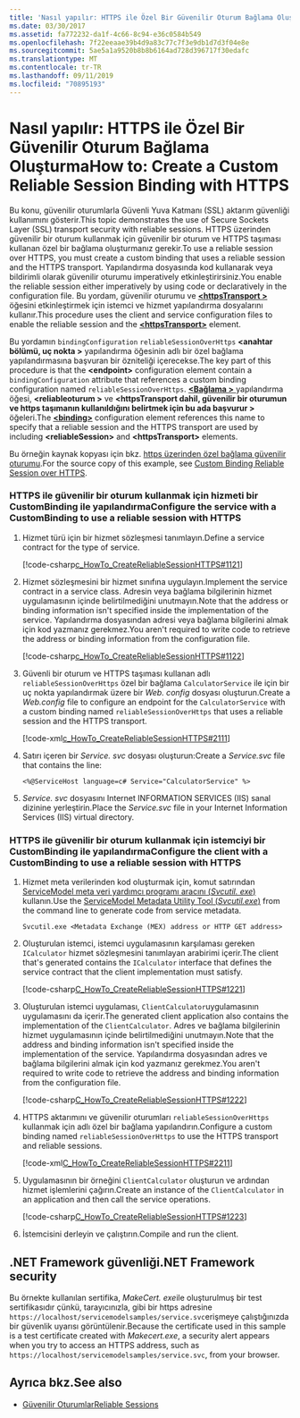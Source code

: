 ```yaml
---
title: 'Nasıl yapılır: HTTPS ile Özel Bir Güvenilir Oturum Bağlama Oluşturma'
ms.date: 03/30/2017
ms.assetid: fa772232-da1f-4c66-8c94-e36c0584b549
ms.openlocfilehash: 7f22eeaae39b4d9a83c77c7f3e9db1d7d3f04e8e
ms.sourcegitcommit: 5ae5a1a9520b8b8b6164ad728d396717f30edafc
ms.translationtype: MT
ms.contentlocale: tr-TR
ms.lasthandoff: 09/11/2019
ms.locfileid: "70895193"
---
```

# <a name="how-to-create-a-custom-reliable-session-binding-with-https"></a><span data-ttu-id="9953e-102">Nasıl yapılır: HTTPS ile Özel Bir Güvenilir Oturum Bağlama Oluşturma</span><span class="sxs-lookup"><span data-stu-id="9953e-102">How to: Create a Custom Reliable Session Binding with HTTPS</span></span>

<span data-ttu-id="9953e-103">Bu konu, güvenilir oturumlarla Güvenli Yuva Katmanı (SSL) aktarım güvenliği kullanımını gösterir.</span><span class="sxs-lookup"><span data-stu-id="9953e-103">This topic demonstrates the use of Secure Sockets Layer (SSL) transport security with reliable sessions.</span></span> <span data-ttu-id="9953e-104">HTTPS üzerinden güvenilir bir oturum kullanmak için güvenilir bir oturum ve HTTPS taşıması kullanan özel bir bağlama oluşturmanız gerekir.</span><span class="sxs-lookup"><span data-stu-id="9953e-104">To use a reliable session over HTTPS, you must create a custom binding that uses a reliable session and the HTTPS transport.</span></span> <span data-ttu-id="9953e-105">Yapılandırma dosyasında kod kullanarak veya bildirimli olarak güvenilir oturumu imperatively etkinleştirirsiniz.</span><span class="sxs-lookup"><span data-stu-id="9953e-105">You enable the reliable session either imperatively by using code or declaratively in the configuration file.</span></span> <span data-ttu-id="9953e-106">Bu yordam, güvenilir oturumu ve [ **\<httpsTransport >** ](../../../../docs/framework/configure-apps/file-schema/wcf/httpstransport.md) öğesini etkinleştirmek için istemci ve hizmet yapılandırma dosyalarını kullanır.</span><span class="sxs-lookup"><span data-stu-id="9953e-106">This procedure uses the client and service configuration files to enable the reliable session and the [**\<httpsTransport>**](../../../../docs/framework/configure-apps/file-schema/wcf/httpstransport.md) element.</span></span>

<span data-ttu-id="9953e-107">Bu yordamın `bindingConfiguration` `reliableSessionOverHttps`  **\<anahtar bölümü, uç nokta >** yapılandırma öğesinin adlı bir özel bağlama yapılandırmasına başvuran bir özniteliği içerecekse.</span><span class="sxs-lookup"><span data-stu-id="9953e-107">The key part of this procedure is that the **\<endpoint>** configuration element contain a `bindingConfiguration` attribute that references a custom binding configuration named `reliableSessionOverHttps`.</span></span> <span data-ttu-id="9953e-108">[ **\<Bağlama >** ](../../../../docs/framework/misc/binding.md) yapılandırma öğesi,  **\<reliableoturum >** ve **\<httpsTransport dahil, güvenilir bir oturumun ve https taşımanın kullanıldığını belirtmek için bu ada başvurur >** öğeleri.</span><span class="sxs-lookup"><span data-stu-id="9953e-108">The [**\<binding>**](../../../../docs/framework/misc/binding.md) configuration element references this name to specify that a reliable session and the HTTPS transport are used by including **\<reliableSession>** and **\<httpsTransport>** elements.</span></span>

<span data-ttu-id="9953e-109">Bu örneğin kaynak kopyası için bkz. [https üzerinden özel bağlama güvenilir oturumu](../../../../docs/framework/wcf/samples/custom-binding-reliable-session-over-https.md).</span><span class="sxs-lookup"><span data-stu-id="9953e-109">For the source copy of this example, see [Custom Binding Reliable Session over HTTPS](../../../../docs/framework/wcf/samples/custom-binding-reliable-session-over-https.md).</span></span>

### <a name="configure-the-service-with-a-custombinding-to-use-a-reliable-session-with-https"></a><span data-ttu-id="9953e-110">HTTPS ile güvenilir bir oturum kullanmak için hizmeti bir CustomBinding ile yapılandırma</span><span class="sxs-lookup"><span data-stu-id="9953e-110">Configure the service with a CustomBinding to use a reliable session with HTTPS</span></span>

1. <span data-ttu-id="9953e-111">Hizmet türü için bir hizmet sözleşmesi tanımlayın.</span><span class="sxs-lookup"><span data-stu-id="9953e-111">Define a service contract for the type of service.</span></span>

   [!code-csharp[c_HowTo_CreateReliableSessionHTTPS#1121](../../../../samples/snippets/csharp/VS_Snippets_CFX/c_howto_createreliablesessionhttps/cs/service.cs#1121)]

1. <span data-ttu-id="9953e-112">Hizmet sözleşmesini bir hizmet sınıfına uygulayın.</span><span class="sxs-lookup"><span data-stu-id="9953e-112">Implement the service contract in a service class.</span></span> <span data-ttu-id="9953e-113">Adresin veya bağlama bilgilerinin hizmet uygulamasının içinde belirtilmediğini unutmayın.</span><span class="sxs-lookup"><span data-stu-id="9953e-113">Note that the address or binding information isn't specified inside the implementation of the service.</span></span> <span data-ttu-id="9953e-114">Yapılandırma dosyasından adresi veya bağlama bilgilerini almak için kod yazmanız gerekmez.</span><span class="sxs-lookup"><span data-stu-id="9953e-114">You aren't required to write code to retrieve the address or binding information from the configuration file.</span></span>

   [!code-csharp[c_HowTo_CreateReliableSessionHTTPS#1122](../../../../samples/snippets/csharp/VS_Snippets_CFX/c_howto_createreliablesessionhttps/cs/service.cs#1122)]

1. <span data-ttu-id="9953e-115">Güvenli bir oturum ve HTTPS taşıması kullanan adlı `reliableSessionOverHttps` özel bir bağlama `CalculatorService` ile için bir uç nokta yapılandırmak üzere bir *Web. config* dosyası oluşturun.</span><span class="sxs-lookup"><span data-stu-id="9953e-115">Create a *Web.config* file to configure an endpoint for the `CalculatorService` with a custom binding named `reliableSessionOverHttps` that uses a reliable session and the HTTPS transport.</span></span>

   [!code-xml[c_HowTo_CreateReliableSessionHTTPS#2111](../../../../samples/snippets/csharp/VS_Snippets_CFX/c_howto_createreliablesessionhttps/common/web.config#2111)]

1. <span data-ttu-id="9953e-116">Satırı içeren bir *Service. svc* dosyası oluşturun:</span><span class="sxs-lookup"><span data-stu-id="9953e-116">Create a *Service.svc* file that contains the line:</span></span>

   `<%@ServiceHost language=c# Service="CalculatorService" %>`

1. <span data-ttu-id="9953e-117">*Service. svc* dosyasını Internet INFORMATION SERVICES (IIS) sanal dizinine yerleştirin.</span><span class="sxs-lookup"><span data-stu-id="9953e-117">Place the *Service.svc* file in your Internet Information Services (IIS) virtual directory.</span></span>

### <a name="configure-the-client-with-a-custombinding-to-use-a-reliable-session-with-https"></a><span data-ttu-id="9953e-118">HTTPS ile güvenilir bir oturum kullanmak için istemciyi bir CustomBinding ile yapılandırma</span><span class="sxs-lookup"><span data-stu-id="9953e-118">Configure the client with a CustomBinding to use a reliable session with HTTPS</span></span>

1. <span data-ttu-id="9953e-119">Hizmet meta verilerinden kod oluşturmak için, komut satırından [ServiceModel meta veri yardımcı programı aracını (*Svcutil. exe*)](../../../../docs/framework/wcf/servicemodel-metadata-utility-tool-svcutil-exe.md) kullanın.</span><span class="sxs-lookup"><span data-stu-id="9953e-119">Use the [ServiceModel Metadata Utility Tool (*Svcutil.exe*)](../../../../docs/framework/wcf/servicemodel-metadata-utility-tool-svcutil-exe.md) from the command line to generate code from service metadata.</span></span>

   ```console
   Svcutil.exe <Metadata Exchange (MEX) address or HTTP GET address>
   ```

1. <span data-ttu-id="9953e-120">Oluşturulan istemci, istemci uygulamasının karşılaması gereken `ICalculator` hizmet sözleşmesini tanımlayan arabirimi içerir.</span><span class="sxs-lookup"><span data-stu-id="9953e-120">The client that's generated contains the `ICalculator` interface that defines the service contract that the client implementation must satisfy.</span></span>

   [!code-csharp[C_HowTo_CreateReliableSessionHTTPS#1221](../../../../samples/snippets/csharp/VS_Snippets_CFX/c_howto_createreliablesessionhttps/cs/client.cs#1221)]

1. <span data-ttu-id="9953e-121">Oluşturulan istemci uygulaması, `ClientCalculator`uygulamasının uygulamasını da içerir.</span><span class="sxs-lookup"><span data-stu-id="9953e-121">The generated client application also contains the implementation of the `ClientCalculator`.</span></span> <span data-ttu-id="9953e-122">Adres ve bağlama bilgilerinin hizmet uygulamasının içinde belirtilmediğini unutmayın.</span><span class="sxs-lookup"><span data-stu-id="9953e-122">Note that the address and binding information isn't specified inside the implementation of the service.</span></span> <span data-ttu-id="9953e-123">Yapılandırma dosyasından adres ve bağlama bilgilerini almak için kod yazmanız gerekmez.</span><span class="sxs-lookup"><span data-stu-id="9953e-123">You aren't required to write code to retrieve the address and binding information from the configuration file.</span></span>

   [!code-csharp[C_HowTo_CreateReliableSessionHTTPS#1222](../../../../samples/snippets/csharp/VS_Snippets_CFX/c_howto_createreliablesessionhttps/cs/client.cs#1222)]

1. <span data-ttu-id="9953e-124">HTTPS aktarımını ve güvenilir oturumları `reliableSessionOverHttps` kullanmak için adlı özel bir bağlama yapılandırın.</span><span class="sxs-lookup"><span data-stu-id="9953e-124">Configure a custom binding named `reliableSessionOverHttps` to use the HTTPS transport and reliable sessions.</span></span>

   [!code-xml[C_HowTo_CreateReliableSessionHTTPS#2211](../../../../samples/snippets/csharp/VS_Snippets_CFX/c_howto_createreliablesessionhttps/common/app.config#2211)]

1. <span data-ttu-id="9953e-125">Uygulamasının bir örneğini `ClientCalculator` oluşturun ve ardından hizmet işlemlerini çağırın.</span><span class="sxs-lookup"><span data-stu-id="9953e-125">Create an instance of the `ClientCalculator` in an application and then call the service operations.</span></span>

   [!code-csharp[C_HowTo_CreateReliableSessionHTTPS#1223](../../../../samples/snippets/csharp/VS_Snippets_CFX/c_howto_createreliablesessionhttps/cs/client.cs#1223)]

1. <span data-ttu-id="9953e-126">İstemcisini derleyin ve çalıştırın.</span><span class="sxs-lookup"><span data-stu-id="9953e-126">Compile and run the client.</span></span>  

## <a name="net-framework-security"></a><span data-ttu-id="9953e-127">.NET Framework güvenliği</span><span class="sxs-lookup"><span data-stu-id="9953e-127">.NET Framework security</span></span>

<span data-ttu-id="9953e-128">Bu örnekte kullanılan sertifika, *MakeCert. exe*ile oluşturulmuş bir test sertifikasıdır çünkü, tarayıcınızla, gibi bir https adresine `https://localhost/servicemodelsamples/service.svc`erişmeye çalıştığınızda bir güvenlik uyarısı görüntülenir.</span><span class="sxs-lookup"><span data-stu-id="9953e-128">Because the certificate used in this sample is a test certificate created with *Makecert.exe*, a security alert appears when you try to access an HTTPS address, such as `https://localhost/servicemodelsamples/service.svc`, from your browser.</span></span>

## <a name="see-also"></a><span data-ttu-id="9953e-129">Ayrıca bkz.</span><span class="sxs-lookup"><span data-stu-id="9953e-129">See also</span></span>

- [<span data-ttu-id="9953e-130">Güvenilir Oturumlar</span><span class="sxs-lookup"><span data-stu-id="9953e-130">Reliable Sessions</span></span>](../../../../docs/framework/wcf/feature-details/reliable-sessions.md)
